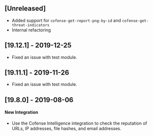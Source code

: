 ## [Unreleased]
* Added support for `cofense-get-report-png-by-id` and `cofense-get-threat-indicators`
* Internal refactoring

## [19.12.1] - 2019-12-25
* Fixed an issue with test module.

## [19.11.1] - 2019-11-26
* Fixed an issue with test module.

## [19.8.0] - 2019-08-06
#### New Integration
* Use the Cofense Intelligence integration to check the reputation of URLs, IP addresses, file hashes, and email addresses.
